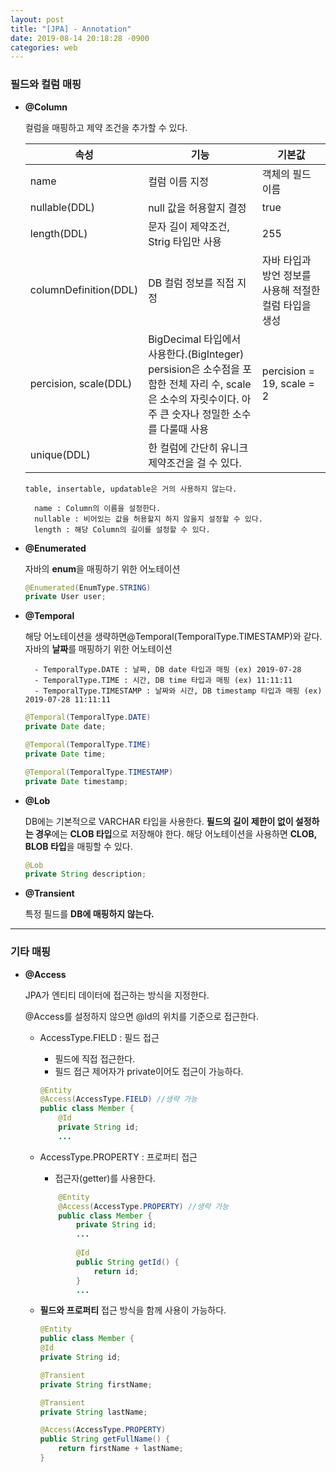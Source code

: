 ```yaml
---
layout: post
title: "[JPA] - Annotation"
date: 2019-08-14 20:18:28 -0900
categories: web
---
```


### 필드와 컬럼 매핑
* **@Column**
 
    컬럼을 매핑하고 제약 조건을 추가할 수 있다.

	| 속성 | 기능 | 기본값 |
    |--|--|--|
    | name | 컬럼 이름 지정 | 객체의 필드 이름 |
    | nullable(DDL) | null 값을 허용할지 결정 | true |
	| length(DDL) | 문자 길이 제약조건, Strig 타입만 사용 | 255 |
	| columnDefinition(DDL) | DB 컬럼 정보를 직접 지정 | 자바 타입과 방언 정보를 사용해 적절한 컬럼 타입을 생성 |
	| percision, scale(DDL) | BigDecimal 타입에서 사용한다.(BigInteger) persision은 소수점을 포함한 전체 자리 수, scale은 소수의 자릿수이다. 아주 큰 숫자나 정밀한 소수를 다룰때 사용 | percision = 19, scale = 2 |
	| unique(DDL) | 한 컬럼에 간단히 유니크 제약조건을 걸 수 있다. |  |
	` table, insertable, updatable은 거의 사용하지 않는다.  `

    >
	    name : Column의 이름을 설정한다.
        nullable : 비어있는 값을 허용할지 하지 않을지 설정할 수 있다.
	    length : 해당 Column의 길이를 설정할 수 있다.
	
* **@Enumerated**
	
    자바의 **enum**을 매핑하기 위한 어노테이션
	
    ```Java
	@Enumerated(EnumType.STRING)
	private User user;
	```
	
* **@Temporal**

    해당 어노테이션을 생략하면@Temporal(TemporalType.TIMESTAMP)와 같다.
	자바의 **날짜**를 매핑하기 위한 어노테이션
	>
		- TemporalType.DATE : 날짜, DB date 타입과 매핑 (ex) 2019-07-28
		- TemporalType.TIME : 시간, DB time 타입과 매핑 (ex) 11:11:11
		- TemporalType.TIMESTAMP : 날짜와 시간, DB timestamp 타입과 매핑 (ex) 2019-07-28 11:11:11
	
    ```Java
	@Temporal(TemporalType.DATE)
	private Date date;

	@Temporal(TemporalType.TIME)
	private Date time;

	@Temporal(TemporalType.TIMESTAMP)
	private Date timestamp;

	```
* **@Lob**

    DB에는 기본적으로 VARCHAR 타입을 사용한다.
	**필드의 길이 제한이 없이 설정하는 경우**에는 **CLOB 타입**으로 저장해야 한다.
	해당 어노테이션을 사용하면 **CLOB, BLOB 타입**을 매핑할 수 있다.
	
    ```Java
	@Lob
	private String description;
	```
* **@Transient**
    
    특정 필드를 **DB에 매핑하지 않는다.**

---

### 기타 매핑
* **@Access**
    
    JPA가 엔티티 데이터에 접근하는 방식을 지정한다.
    
    @Access를 설정하지 않으면 @Id의 위치를 기준으로 접근한다.
	
	* AccessType.FIELD : 필드 접근
        - 필드에 직접 접근한다.
		- 필드 접근 제어자가 private이어도 접근이 가능하다.
		
        ```Java
        @Entity
        @Access(AccessType.FIELD) //생략 가능
        public class Member {
            @Id
            private String id;
            ...
        ```
	
	* AccessType.PROPERTY : 프로퍼티 접근
        - 접근자(getter)를 사용한다.
	
        ```java
            @Entity
            @Access(AccessType.PROPERTY) //생략 가능
            public class Member {
                private String id;
                ...
                
                @Id
                public String getId() {
                    return id;
                }
                ...
        ```

	* **필드와 프로퍼티** 접근 방식을 함께 사용이 가능하다.
        
        ```Java
        @Entity
        public class Member {
        @Id
        private String id;
        
        @Transient
        private String firstName;

        @Transient
        private String lastName;

        @Access(AccessType.PROPERTY)
        public String getFullName() {
            return firstName + lastName;
        }
        ```